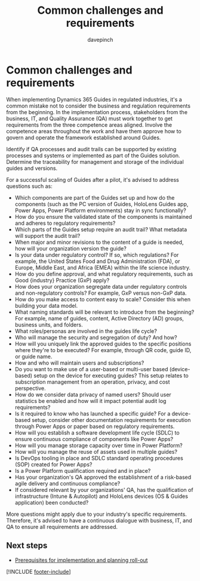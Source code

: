 ﻿---
title: Common challenges and requirements
description: Consider questions regarding business and regulation requirements before implementing Dynamics 365 Guides.
ms.date: 03/21/2023
ms.topic: conceptual
author: davepinch
ms.author: davepinch
ms-reviewer: m-hartmann
ms.custom: bap-template
---

# Common challenges and requirements

When implementing Dynamics 365 Guides in regulated industries, it's a common mistake not to consider the business and regulation requirements from the beginning. In the implementation process, stakeholders from the business, IT, and Quality Assurance (QA) must work together to get requirements from the three competence areas aligned. Involve the competence areas throughout the work and have them approve how to govern and operate the framework established around Guides.

Identify if QA processes and audit trails can be supported by existing processes and systems or implemented as part of the Guides solution. Determine the traceability for management and storage of the individual guides and versions.

For a successful scaling of Guides after a pilot, it's advised to address questions such as:

- Which components are part of the Guides set up and how do the components (such as the PC version of Guides, HoloLens Guides app, Power Apps, Power Platform environments) stay in sync functionally?
- How do you ensure the validated state of the components is maintained and adheres to regulatory requirements?
- Which parts of the Guides setup require an audit trail? What metadata will support the audit trail?
- When major and minor revisions to the content of a guide is needed, how will your organization version the guide?
- Is your data under regulatory control? If so, which regulations? For example, the United States Food and Drug Administration (FDA), or Europe, Middle East, and Africa (EMEA) within the life science industry.
- How do you define approval, and what regulatory requirements, such as Good {industry} Practice (GxP) apply?
- How does your organization segregate data under regulatory controls and non-regulatory controls? For example, GxP versus non-GxP data.
- How do you make access to content easy to scale? Consider this when building your data model.
- What naming standards will be relevant to introduce from the beginning? For example, name of guides, content, Active Directory (AD) groups, business units, and folders.
- What roles/personas are involved in the guides life cycle?
- Who will manage the security and segregation of duty? And how?
- How will you uniquely link the approved guides to the specific positions where they're to be executed? For example, through QR code, guide ID, or guide name.
- How and who will maintain users and subscriptions?
- Do you want to make use of a user-based or multi-user based (device-based) setup on the device for executing guides? This setup relates to subscription management from an operation, privacy, and cost perspective.
- How do we consider data privacy of named users? Should user statistics be enabled and how will it impact potential audit log requirements?
- Is it required to know who has launched a specific guide? For a device-based setup, consider other documentation requirements for execution through Power Apps or paper based on regulatory requirements.
- How will you establish a software development life cycle (SDLC) to ensure continuous compliance of components like Power Apps?
- How will you manage storage capacity over time in Power Platform?
- How will you manage the reuse of assets used in multiple guides?
- Is DevOps tooling in place and SDLC standard operating procedures (SOP) created for Power Apps?
- Is a Power Platform qualification required and in place?
- Has your organization's QA approved the establishment of a risk-based agile delivery and continuous compliance?
- If considered relevant by your organizations' QA, has the qualification of infrastructure (Intune & Autopilot) and HoloLens devices (OS & Guides application) been conducted?

More questions might apply due to your industry's specific requirements. Therefore, it's advised to have a continuous dialogue with business, IT, and QA to ensure all requirements are addressed.

## Next steps

- [Prerequisites for implementation and planning roll-out](prerequisites-for-implementation-and-planning-roll-out.md)

[!INCLUDE [footer-include](../../includes/footer-banner.md)]